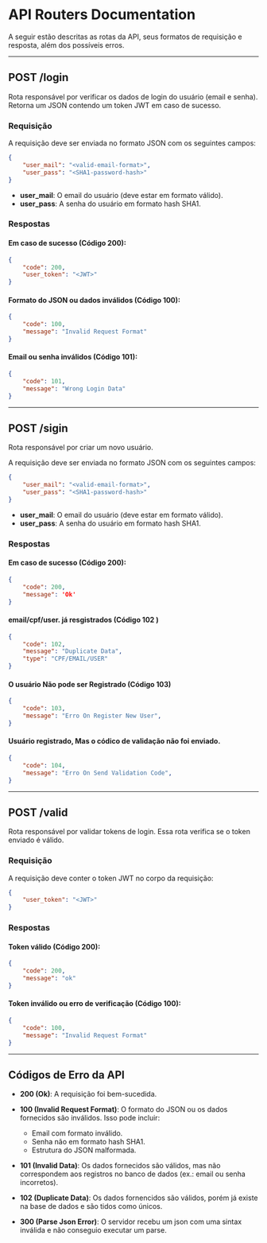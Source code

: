 

# API Routers Documentation

A seguir estão descritas as rotas da API, seus formatos de requisição e resposta, além dos possíveis erros.

---

## **POST /login**

Rota responsável por verificar os dados de login do usuário (email e senha). Retorna um JSON contendo um token JWT em caso de sucesso.

### **Requisição**
A requisição deve ser enviada no formato JSON com os seguintes campos:

```json
{
    "user_mail": "<valid-email-format>",
    "user_pass": "<SHA1-password-hash>"
}
```

- **user_mail**: O email do usuário (deve estar em formato válido).
- **user_pass**: A senha do usuário em formato hash SHA1.

### **Respostas**

#### Em caso de sucesso (Código 200):
```json
{
    "code": 200, 
    "user_token": "<JWT>"
}
```

#### Formato do JSON ou dados inválidos (Código 100):
```json
{
    "code": 100, 
    "message": "Invalid Request Format"
}
```

#### Email ou senha inválidos (Código 101):
```json
{
    "code": 101, 
    "message": "Wrong Login Data"
}
```

---

## **POST /sigin**
Rota responsável por criar um novo usuário. 

A requisição deve ser enviada no formato JSON com os seguintes campos:

```json
{
    "user_mail": "<valid-email-format>",
    "user_pass": "<SHA1-password-hash>"
}
```
- **user_mail**: O email do usuário (deve estar em formato válido).
- **user_pass**: A senha do usuário em formato hash SHA1.

### **Respostas**

#### Em caso de sucesso (Código 200):
```json
{
    "code": 200, 
    "message": 'Ok'
}
```
#### email/cpf/user. já resgistrados (Código 102 )
```json
{
    "code": 102, 
    "message": "Duplicate Data",
    "type": "CPF/EMAIL/USER"
}
```

#### O usuário Não pode ser Registrado (Código 103)
```json
{
    "code": 103, 
    "message": "Erro On Register New User",
}
```

#### Usuário registrado, Mas o códico de validação não foi enviado.

```json
{
    "code": 104, 
    "message": "Erro On Send Validation Code",
}
```

---

## **POST /valid**

Rota responsável por validar tokens de login. Essa rota verifica se o token enviado é válido.

### **Requisição**
A requisição deve conter o token JWT no corpo da requisição:

```json
{
    "user_token": "<JWT>"
}
```

### **Respostas**

#### Token válido (Código 200):
```json
{
    "code": 200,
    "message": "ok"
}
```

#### Token inválido ou erro de verificação (Código 100):
```json
{
    "code": 100,
    "message": "Invalid Request Format"
}
```

---


## **Códigos de Erro da API**

- **200 (Ok)**: A requisição foi bem-sucedida.
  
- **100 (Invalid Request Format)**: O formato do JSON ou os dados fornecidos são inválidos. Isso pode incluir:
  - Email com formato inválido.
  - Senha não em formato hash SHA1.
  - Estrutura do JSON malformada.

- **101 (Invalid Data)**: Os dados fornecidos são válidos, mas não correspondem aos registros no banco de dados (ex.: email ou senha incorretos).

- **102 (Duplicate Data)**: Os dados fornencidos são válidos, porém já existe na base de dados e são tidos
como únicos.

- **300 (Parse Json Error)**: O servidor recebu um json com uma sintax inválida e não conseguio executar um parse.